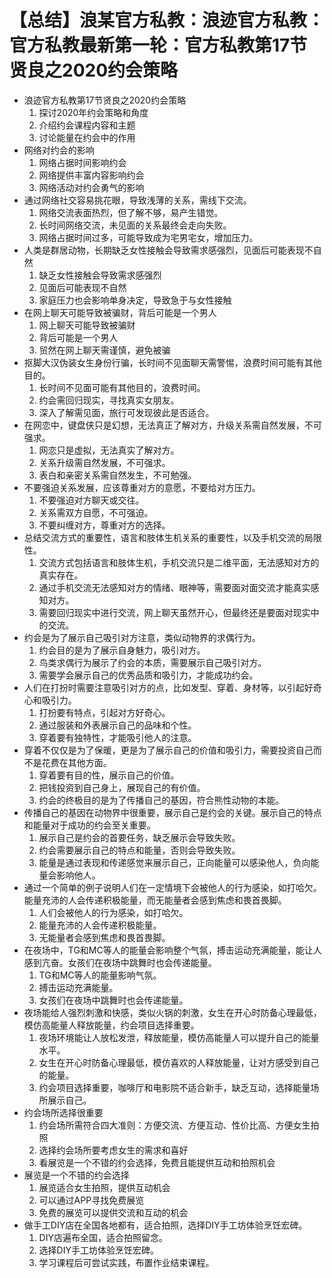 # 【总结】浪某官方私教：浪迹官方私教：官方私教最新第一轮：官方私教第17节贤良之2020约会策略

-   浪迹官方私教第17节贤良之2020约会策略
    1.  探讨2020年约会策略和角度
    2.  介绍约会课程内容和主题
    3.  讨论能量在约会中的作用
-   网络对约会的影响
    1.  网络占据时间影响约会
    2.  网络提供丰富内容影响约会
    3.  网络活动对约会勇气的影响
-   通过网络社交容易挑花眼，导致浅薄的关系，需线下交流。
    1.  网络交流表面热烈，但了解不够，易产生错觉。
    2.  长时间网络交流，未见面的关系最终会走向失败。
    3.  网络占据时间过多，可能导致成为宅男宅女，增加压力。
-   人类是群居动物，长期缺乏女性接触会导致需求感强烈，见面后可能表现不自然
    1.  缺乏女性接触会导致需求感强烈
    2.  见面后可能表现不自然
    3.  家庭压力也会影响单身决定，导致急于与女性接触
-   在网上聊天可能导致被骗财，背后可能是一个男人
    1.  网上聊天可能导致被骗财
    2.  背后可能是一个男人
    3.  贸然在网上聊天需谨慎，避免被骗
-   抠脚大汉伪装女生身份行骗，长时间不见面聊天需警惕，浪费时间可能有其他目的。
    1.  长时间不见面可能有其他目的，浪费时间。
    2.  约会需回归现实，寻找真实女朋友。
    3.  深入了解需见面，旅行可发现彼此是否适合。
-   在网恋中，键盘侠只是幻想，无法真正了解对方，升级关系需自然发展，不可强求。
    1.  网恋只是虚拟，无法真实了解对方。
    2.  关系升级需自然发展，不可强求。
    3.  表白和亲密关系需自然发生，不可勉强。
-   不要强迫关系发展，应该尊重对方的意愿，不要给对方压力。
    1.  不要强迫对方聊天或交往。
    2.  关系需双方自愿，不可强迫。
    3.  不要纠缠对方，尊重对方的选择。
-   总结交流方式的重要性，语言和肢体生机关系的重要性，以及手机交流的局限性。
    1.  交流方式包括语言和肢体生机，手机交流只是二维平面，无法感知对方的真实存在。
    2.  通过手机交流无法感知对方的情绪、眼神等，需要面对面交流才能真实感知对方。
    3.  需要回归现实中进行交流，网上聊天虽然开心，但最终还是要面对现实中的交流。
-   约会是为了展示自己吸引对方注意，类似动物界的求偶行为。
    1.  约会目的是为了展示自身魅力，吸引对方。
    2.  鸟类求偶行为展示了约会的本质，需要展示自己吸引对方。
    3.  需要学会展示自己的优秀品质和吸引力，才能成功约会。
-   人们在打扮时需要注意吸引对方的点，比如发型、穿着、身材等，以引起好奇心和吸引力。
    1.  打扮要有特点，引起对方好奇心。
    2.  通过服装和外表展示自己的品味和个性。
    3.  穿着要有独特性，才能吸引他人的注意。
-   穿着不仅仅是为了保暖，更是为了展示自己的价值和吸引力，需要投资自己而不是花费在其他方面。
    1.  穿着要有目的性，展示自己的价值。
    2.  把钱投资到自己身上，展现自己的有价值。
    3.  约会的终极目的是为了传播自己的基因，符合熊性动物的本能。
-   传播自己的基因在动物界中很重要，展示自己是约会的关键。展示自己的特点和能量对于成功的约会至关重要。
    1.  展示自己是约会的首要任务，缺乏展示会导致失败。
    2.  约会需要展示自己的特点和能量，否则会导致失败。
    3.  能量是通过表现和传递感觉来展示自己，正向能量可以感染他人，负向能量会影响他人。
-   通过一个简单的例子说明人们在一定情境下会被他人的行为感染，如打哈欠。能量充沛的人会传递积极能量，而无能量者会感到焦虑和畏首畏脚。
    1.  人们会被他人的行为感染，如打哈欠。
    2.  能量充沛的人会传递积极能量。
    3.  无能量者会感到焦虑和畏首畏脚。
-   在夜场中，TG和MC等人的能量会影响整个气氛，搏击运动充满能量，能让人感到亢奋。女孩们在夜场中跳舞时也会传递能量。
    1.  TG和MC等人的能量影响气氛。
    2.  搏击运动充满能量。
    3.  女孩们在夜场中跳舞时也会传递能量。
-   夜场能给人强烈刺激和快感，类似火锅的刺激，女生在开心时防备心理最低，模仿高能量人释放能量，约会项目选择重要。
    1.  夜场环境能让人放松发泄，释放能量，模仿高能量人可以提升自己的能量水平。
    2.  女生在开心时防备心理最低，模仿喜欢的人释放能量，让对方感受到自己的能量。
    3.  约会项目选择重要，咖啡厅和电影院不适合新手，缺乏互动，选择能量场所展示自己。
-   约会场所选择很重要
    1.  约会场所需符合四大准则：方便交流、方便互动、性价比高、方便女生拍照
    2.  选择约会场所要考虑女生的需求和喜好
    3.  看展览是一个不错的约会选择，免费且能提供互动和拍照机会
-   展览是一个不错的约会选择
    1.  展览适合女生拍照，提供互动机会
    2.  可以通过APP寻找免费展览
    3.  免费的展览可以提供交流和互动的机会
-   做手工DIY店在全国各地都有，适合拍照，选择DIY手工坊体验烹饪宏碑。
    1.  DIY店遍布全国，适合拍照留念。
    2.  选择DIY手工坊体验烹饪宏碑。
    3.  学习课程后可尝试实践，布置作业结束课程。